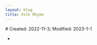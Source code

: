 ```yaml
---
layout: blog
title: Folk Rhyme
---
```

<span class="hidden-text"># Created: 2022-11-3; Modified: 2023-1-1</span>

- 